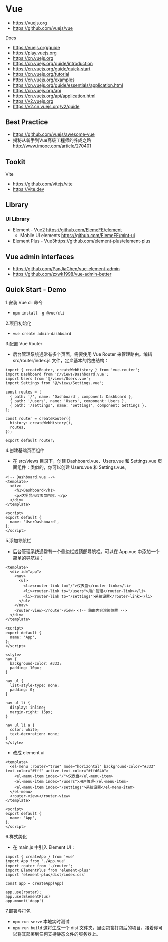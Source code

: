 # Vue
- https://vuejs.org
- https://github.com/vuejs/vue

Docs
- https://vuejs.org/guide
- https://play.vuejs.org
- https://cn.vuejs.org
- https://cn.vuejs.org/guide/introduction
- https://cn.vuejs.org/guide/quick-start
- https://cn.vuejs.org/tutorial
- https://cn.vuejs.org/examples
- https://cn.vuejs.org/guide/essentials/application.html
- https://cn.vuejs.org/api
- https://cn.vuejs.org/api/application.html
- https://v2.vuejs.org
- https://v2.cn.vuejs.org/v2/guide


## Best Practice
- https://github.com/vuejs/awesome-vue
- 揭秘从新手到Vue高级工程师的养成之路 http://www.imooc.com/article/270401


## Tookit
Vite
- https://github.com/vitejs/vite
- https://vite.dev


## Library
### UI Library
- Element - Vue2  https://github.com/ElemeFE/element
  - Mobile UI elements https://github.com/ElemeFE/mint-ui
- Element Plus - Vue3https://github.com/element-plus/element-plus


## Vue admin interfaces
- https://github.com/PanJiaChen/vue-element-admin
- https://github.com/zxwk1998/vue-admin-better


## Quick Start - Demo
1.安装 Vue cli 命令
- `npm install -g @vue/cli`

2.项目初始化
- `vue create admin-dashboard`

3.配置 Vue Router
- 后台管理系统通常有多个页面，需要使用 Vue Router 来管理路由。编辑 src/router/index.js 文件，定义基本的路由结构：
```
import { createRouter, createWebHistory } from 'vue-router';
import Dashboard from '@/views/Dashboard.vue';
import Users from '@/views/Users.vue';
import Settings from '@/views/Settings.vue';

const routes = [
  { path: '/', name: 'Dashboard', component: Dashboard },
  { path: '/users', name: 'Users', component: Users },
  { path: '/settings', name: 'Settings', component: Settings },
];

const router = createRouter({
  history: createWebHistory(),
  routes,
});

export default router;
```

4.创建基础页面组件
- 在 src/views 目录下，创建 Dashboard.vue、Users.vue 和 Settings.vue 页面组件：类似的，你可以创建 Users.vue 和 Settings.vue。
```
<!-- Dashboard.vue -->
<template>
  <div>
    <h1>Dashboard</h1>
    <p>这里显示仪表盘内容。</p>
  </div>
</template>

<script>
export default {
  name: 'UserDashboard',
};
</script>
```

5.添加导航栏
- 后台管理系统通常有一个侧边栏或顶部导航栏。可以在 App.vue 中添加一个简单的导航栏：
```
<template>
  <div id="app">
    <nav>
      <ul>
        <li><router-link to="/">仪表盘</router-link></li>
        <li><router-link to="/users">用户管理</router-link></li>
        <li><router-link to="/settings">系统设置</router-link></li>
      </ul>
    </nav>
    <router-view></router-view> <!-- 路由内容渲染位置 -->
  </div>
</template>

<script>
export default {
  name: 'App',
};
</script>

<style>
nav {
  background-color: #333;
  padding: 10px;
}

nav ul {
  list-style-type: none;
  padding: 0;
}

nav ul li {
  display: inline;
  margin-right: 15px;
}

nav ul li a {
  color: white;
  text-decoration: none;
}
</style>
```
- 改成 element ui
```
<template>
  <el-menu :router="true" mode="horizontal" background-color="#333" text-color="#fff" active-text-color="#ffd04b">
    <el-menu-item index="/">仪表盘</el-menu-item>
    <el-menu-item index="/users">用户管理</el-menu-item>
    <el-menu-item index="/settings">系统设置</el-menu-item>
  </el-menu>
  <router-view></router-view>
</template>

<script>
export default {
  name: 'App',
};
</script>
```

6.样式美化
- 在 main.js 中引入 Element UI： 
```
import { createApp } from 'vue'
import App from './App.vue'
import router from './router';
import ElementPlus from 'element-plus'
import 'element-plus/dist/index.css'

const app = createApp(App)

app.use(router);
app.use(ElementPlus)
app.mount('#app')
```

7.部署与打包
- `npm run serve` 本地实时测试
- `npm run build` 这将生成一个 dist 文件夹，里面包含打包后的项目，接着你可以将其部署到任何支持静态文件的服务器上。
